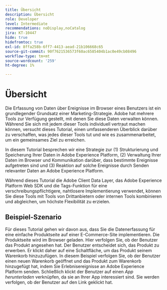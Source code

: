 ```yaml
---
title: Übersicht
description: Übersicht
role: Developer
level: Intermediate
recommendations: noDisplay,noCatalog
jira: KT-10447
hide: true
hidefromtoc: true
exl-id: 8ffa258b-6ff7-4413-aead-21b106668c65
source-git-commit: 90f7621536573f60ac6585404b1ac0e49cb08496
workflow-type: tm+mt
source-wordcount: '259'
ht-degree: 1%

---
```


# Übersicht

Die Erfassung von Daten über Ereignisse im Browser eines Benutzers ist ein grundlegender Grundsatz einer Marketing-Strategie. Adobe hat mehrere Tools zur Verfügung gestellt, mit denen Sie diese Daten verwalten können. Während Sie sich mit jedem dieser Tools individuell vertraut machen können, versucht dieses Tutorial, einen umfassenderen Überblick darüber zu verschaffen, was jedes dieser Tools tut und wie es zusammenarbeitet, um ein gemeinsames Ziel zu erreichen.

In diesem Tutorial besprechen wir eine Strategie zur (1) Strukturierung und Speicherung Ihrer Daten in Adobe Experience Platform, (2) Verwaltung Ihrer Daten im Browser und Kommunikation darüber, dass bestimmte Ereignisse aufgetreten sind und (3) Reaktion auf solche Ereignisse durch Senden relevanter Daten an Adobe Experience Platform.

Während dieses Tutorial die Adobe Client Data Layer, das Adobe Experience Platform Web SDK und die Tags-Funktion für eine verschreibungspflichtigere, nahtlosere Implementierung verwendet, können Sie diese Tools mit Tools von Drittanbietern oder internen Tools kombinieren und abgleichen, um höchste Flexibilität zu erzielen.

## Beispiel-Szenario

Für dieses Tutorial gehen wir davon aus, dass Sie die Datenerfassung für eine einfache Produktseite auf einer E-Commerce-Site implementieren. Die Produktseite wird im Browser geladen. Hier verfolgen Sie, ob der Benutzer das Produkt angesehen hat. Der Benutzer entscheidet sich, das Produkt zu erwerben. Er klickt daher auf eine Schaltfläche, um das Produkt seinem Warenkorb hinzuzufügen. In diesem Beispiel verfolgen Sie, ob der Benutzer einen neuen Warenkorb geöffnet und das Produkt zum Warenkorb hinzugefügt hat, indem Sie Erlebnisereignisse an Adobe Experience Platform senden. Schließlich klickt der Benutzer auf einen _App herunterladen_ verknüpfen, da sie an Ihrer App interessiert sind. Sie werden verfolgen, ob der Benutzer auf den Link geklickt hat.

